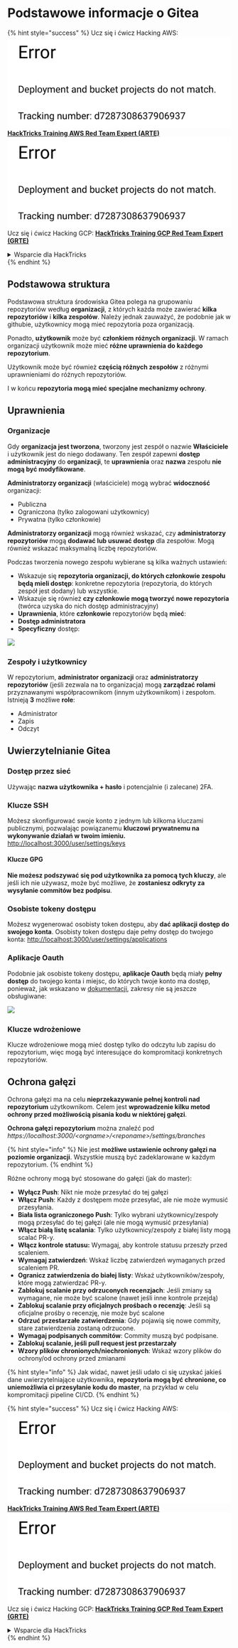 # Podstawowe informacje o Gitea

{% hint style="success" %}
Ucz się i ćwicz Hacking AWS:<img src="../../.gitbook/assets/image (1) (1).png" alt="" data-size="line">[**HackTricks Training AWS Red Team Expert (ARTE)**](https://training.hacktricks.xyz/courses/arte)<img src="../../.gitbook/assets/image (1) (1).png" alt="" data-size="line">\
Ucz się i ćwicz Hacking GCP: <img src="../../.gitbook/assets/image (2).png" alt="" data-size="line">[**HackTricks Training GCP Red Team Expert (GRTE)**<img src="../../.gitbook/assets/image (2).png" alt="" data-size="line">](https://training.hacktricks.xyz/courses/grte)

<details>

<summary>Wsparcie dla HackTricks</summary>

* Sprawdź [**plany subskrypcyjne**](https://github.com/sponsors/carlospolop)!
* **Dołącz do** 💬 [**grupy Discord**](https://discord.gg/hRep4RUj7f) lub [**grupy telegram**](https://t.me/peass) lub **śledź** nas na **Twitterze** 🐦 [**@hacktricks\_live**](https://twitter.com/hacktricks\_live)**.**
* **Podziel się sztuczkami hackingowymi, przesyłając PR-y do** [**HackTricks**](https://github.com/carlospolop/hacktricks) i [**HackTricks Cloud**](https://github.com/carlospolop/hacktricks-cloud) repozytoriów github.

</details>
{% endhint %}

## Podstawowa struktura

Podstawowa struktura środowiska Gitea polega na grupowaniu repozytoriów według **organizacji**, z których każda może zawierać **kilka repozytoriów** i **kilka zespołów**. Należy jednak zauważyć, że podobnie jak w githubie, użytkownicy mogą mieć repozytoria poza organizacją.

Ponadto, **użytkownik** może być **członkiem** **różnych organizacji**. W ramach organizacji użytkownik może mieć **różne uprawnienia do każdego repozytorium**.

Użytkownik może być również **częścią różnych zespołów** z różnymi uprawnieniami do różnych repozytoriów.

I w końcu **repozytoria mogą mieć specjalne mechanizmy ochrony**.

## Uprawnienia

### Organizacje

Gdy **organizacja jest tworzona**, tworzony jest zespół o nazwie **Właściciele** i użytkownik jest do niego dodawany. Ten zespół zapewni **dostęp administracyjny** do **organizacji**, te **uprawnienia** oraz **nazwa** zespołu **nie mogą być modyfikowane**.

**Administratorzy organizacji** (właściciele) mogą wybrać **widoczność** organizacji:

* Publiczna
* Ograniczona (tylko zalogowani użytkownicy)
* Prywatna (tylko członkowie)

**Administratorzy organizacji** mogą również wskazać, czy **administratorzy repozytoriów** mogą **dodawać lub usuwać dostęp** dla zespołów. Mogą również wskazać maksymalną liczbę repozytoriów.

Podczas tworzenia nowego zespołu wybierane są kilka ważnych ustawień:

* Wskazuje się **repozytoria organizacji, do których członkowie zespołu będą mieli dostęp**: konkretne repozytoria (repozytoria, do których zespół jest dodany) lub wszystkie.
* Wskazuje się również **czy członkowie mogą tworzyć nowe repozytoria** (twórca uzyska do nich dostęp administracyjny)
* **Uprawnienia**, które **członkowie** repozytoriów będą **mieć**:
* **Dostęp administratora**
* **Specyficzny** dostęp:

![](<../../.gitbook/assets/image (118).png>)

### Zespoły i użytkownicy

W repozytorium, **administrator organizacji** oraz **administratorzy repozytoriów** (jeśli zezwala na to organizacja) mogą **zarządzać rolami** przyznawanymi współpracownikom (innym użytkownikom) i zespołom. Istnieją **3** możliwe **role**:

* Administrator
* Zapis
* Odczyt

## Uwierzytelnianie Gitea

### Dostęp przez sieć

Używając **nazwa użytkownika + hasło** i potencjalnie (i zalecane) 2FA.

### **Klucze SSH**

Możesz skonfigurować swoje konto z jednym lub kilkoma kluczami publicznymi, pozwalając powiązanemu **kluczowi prywatnemu na wykonywanie działań w twoim imieniu.** [http://localhost:3000/user/settings/keys](http://localhost:3000/user/settings/keys)

#### **Klucze GPG**

**Nie możesz podszywać się pod użytkownika za pomocą tych kluczy**, ale jeśli ich nie używasz, może być możliwe, że **zostaniesz odkryty za wysyłanie commitów bez podpisu**.

### **Osobiste tokeny dostępu**

Możesz wygenerować osobisty token dostępu, aby **dać aplikacji dostęp do swojego konta**. Osobisty token dostępu daje pełny dostęp do twojego konta: [http://localhost:3000/user/settings/applications](http://localhost:3000/user/settings/applications)

### Aplikacje Oauth

Podobnie jak osobiste tokeny dostępu, **aplikacje Oauth** będą miały **pełny dostęp** do twojego konta i miejsc, do których twoje konto ma dostęp, ponieważ, jak wskazano w [dokumentacji](https://docs.gitea.io/en-us/oauth2-provider/#scopes), zakresy nie są jeszcze obsługiwane:

![](<../../.gitbook/assets/image (194).png>)

### Klucze wdrożeniowe

Klucze wdrożeniowe mogą mieć dostęp tylko do odczytu lub zapisu do repozytorium, więc mogą być interesujące do kompromitacji konkretnych repozytoriów.

## Ochrona gałęzi

Ochrona gałęzi ma na celu **nieprzekazywanie pełnej kontroli nad repozytorium** użytkownikom. Celem jest **wprowadzenie kilku metod ochrony przed możliwością pisania kodu w niektórej gałęzi**.

**Ochrona gałęzi repozytorium** można znaleźć pod _https://localhost:3000/\<orgname>/\<reponame>/settings/branches_

{% hint style="info" %}
Nie jest **możliwe ustawienie ochrony gałęzi na poziomie organizacji**. Wszystkie muszą być zadeklarowane w każdym repozytorium.
{% endhint %}

Różne ochrony mogą być stosowane do gałęzi (jak do master):

* **Wyłącz Push**: Nikt nie może przesyłać do tej gałęzi
* **Włącz Push**: Każdy z dostępem może przesyłać, ale nie może wymusić przesyłania.
* **Biała lista ograniczonego Push**: Tylko wybrani użytkownicy/zespoły mogą przesyłać do tej gałęzi (ale nie mogą wymusić przesyłania)
* **Włącz białą listę scalania**: Tylko użytkownicy/zespoły z białej listy mogą scalać PR-y.
* **Włącz kontrole statusu:** Wymagaj, aby kontrole statusu przeszły przed scaleniem.
* **Wymagaj zatwierdzeń**: Wskaź liczbę zatwierdzeń wymaganych przed scaleniem PR.
* **Ogranicz zatwierdzenia do białej listy**: Wskaź użytkowników/zespoły, które mogą zatwierdzać PR-y.
* **Zablokuj scalanie przy odrzuconych recenzjach**: Jeśli zmiany są wymagane, nie może być scalone (nawet jeśli inne kontrole przejdą)
* **Zablokuj scalanie przy oficjalnych prośbach o recenzję**: Jeśli są oficjalne prośby o recenzję, nie może być scalone
* **Odrzuć przestarzałe zatwierdzenia**: Gdy pojawią się nowe commity, stare zatwierdzenia zostaną odrzucone.
* **Wymagaj podpisanych commitów**: Commity muszą być podpisane.
* **Zablokuj scalanie, jeśli pull request jest przestarzały**
* **Wzory plików chronionych/niechronionych**: Wskaź wzory plików do ochrony/od ochrony przed zmianami

{% hint style="info" %}
Jak widać, nawet jeśli udało ci się uzyskać jakieś dane uwierzytelniające użytkownika, **repozytoria mogą być chronione, co uniemożliwia ci przesyłanie kodu do master**, na przykład w celu kompromitacji pipeline CI/CD.
{% endhint %}

{% hint style="success" %}
Ucz się i ćwicz Hacking AWS:<img src="../../.gitbook/assets/image (1) (1).png" alt="" data-size="line">[**HackTricks Training AWS Red Team Expert (ARTE)**](https://training.hacktricks.xyz/courses/arte)<img src="../../.gitbook/assets/image (1) (1).png" alt="" data-size="line">\
Ucz się i ćwicz Hacking GCP: <img src="../../.gitbook/assets/image (2).png" alt="" data-size="line">[**HackTricks Training GCP Red Team Expert (GRTE)**<img src="../../.gitbook/assets/image (2).png" alt="" data-size="line">](https://training.hacktricks.xyz/courses/grte)

<details>

<summary>Wsparcie dla HackTricks</summary>

* Sprawdź [**plany subskrypcyjne**](https://github.com/sponsors/carlospolop)!
* **Dołącz do** 💬 [**grupy Discord**](https://discord.gg/hRep4RUj7f) lub [**grupy telegram**](https://t.me/peass) lub **śledź** nas na **Twitterze** 🐦 [**@hacktricks\_live**](https://twitter.com/hacktricks\_live)**.**
* **Podziel się sztuczkami hackingowymi, przesyłając PR-y do** [**HackTricks**](https://github.com/carlospolop/hacktricks) i [**HackTricks Cloud**](https://github.com/carlospolop/hacktricks-cloud) repozytoriów github.

</details>
{% endhint %}
